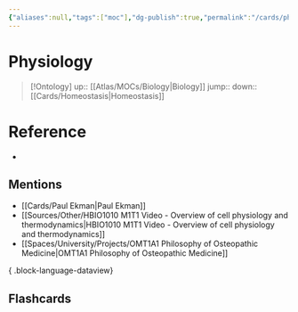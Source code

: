 ```yaml
---
{"aliases":null,"tags":["moc"],"dg-publish":true,"permalink":"/cards/physiology/","dgPassFrontmatter":true}
---
```


# Physiology

> [!Ontology]
> up:: [[Atlas/MOCs/Biology\|Biology]]
> jump::
> down:: [[Cards/Homeostasis\|Homeostasis]]

# Reference

- 

## Mentions

- [[Cards/Paul Ekman\|Paul Ekman]]
- [[Sources/Other/HBIO1010 M1T1 Video - Overview of cell physiology and thermodynamics\|HBIO1010 M1T1 Video - Overview of cell physiology and thermodynamics]]
- [[Spaces/University/Projects/OMT1A1 Philosophy of Osteopathic Medicine\|OMT1A1 Philosophy of Osteopathic Medicine]]

{ .block-language-dataview}

## Flashcards